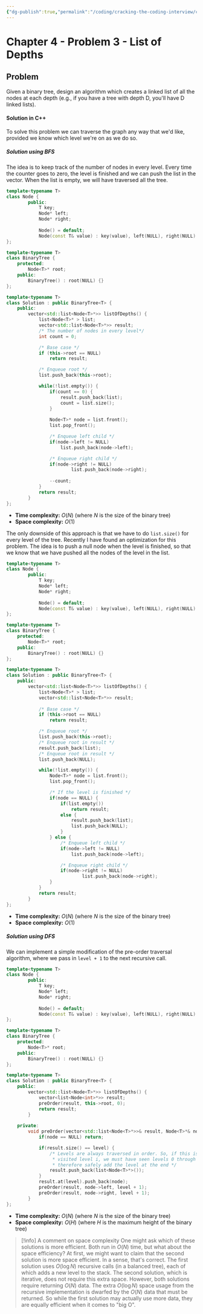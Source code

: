 ```yaml
---
{"dg-publish":true,"permalink":"/coding/cracking-the-coding-interview/chapter-4/problem-3-list-of-depths/"}
---
```


# Chapter 4 - Problem 3 - List of Depths
## Problem
Given a binary tree, design an algorithm which creates a linked list of all the nodes at each depth (e.g., if you have a tree with depth D, you'll have D linked lists).

#### Solution in C++
To solve this problem we can traverse the graph any way that we'd like, provided we know which level we're on as we do so.
##### Solution using BFS
The idea is to keep track of the number of nodes in every level. Every time the counter goes to zero, the level is finished and we can push the list in the vector. When the list is empty, we will have traversed all the tree.
```cpp
template<typename T>
class Node {
        public:
            T key;
            Node* left;
            Node* right;
            
            Node() = default;
            Node(const T& value) : key(value), left(NULL), right(NULL) {}
};

template<typename T>    
class BinaryTree {
    protected:
        Node<T>* root;
    public:
        BinaryTree() : root(NULL) {}
};

template<typename T>    
class Solution : public BinaryTree<T> {
    public:
        vector<std::list<Node<T>*>> listOfDepths() {           
            list<Node<T>* > list;
            vector<std::list<Node<T>*>> result;
            /* The number of nodes in every level*/
            int count = 0;

            /* Base case */
            if (this->root == NULL)
                return result;

            /* Enqueue root */
            list.push_back(this->root);

            while(!list.empty()) {
                if(count == 0) {
                    result.push_back(list);
                    count = list.size();
                }
        
                Node<T>* node = list.front();
                list.pop_front();

                /* Enqueue left child */
                if(node->left != NULL)
                    list.push_back(node->left);

                /* Enqueue right child */
                if(node->right != NULL)
                        list.push_back(node->right);
                
                --count;
            }
            return result;
        }
};
```
- **Time complexity:** $O(N)$ (where _N_ is the size of the binary tree)
- **Space complexity:** $O(1)$

The only downside of this approach is that we have to do `list.size()` for every level of the tree. Recently I have found an optimization for this problem. The idea is to push a null node when the level is finished, so that we know that we have pushed all the nodes of the level in the list.

```cpp
template<typename T>
class Node {
        public:
            T key;
            Node* left;
            Node* right;
            
            Node() = default;
            Node(const T& value) : key(value), left(NULL), right(NULL) {}
};

template<typename T>    
class BinaryTree {
    protected:
        Node<T>* root;
    public:
        BinaryTree() : root(NULL) {}
};

template<typename T>    
class Solution : public BinaryTree<T> {
    public:
        vector<std::list<Node<T>*>> listOfDepths() {           
            list<Node<T>* > list;
            vector<std::list<Node<T>*>> result;
            
            /* Base case */
            if (this->root == NULL)
                return result;

            /* Enqueue root */
            list.push_back(this->root);
            /* Enqueue root in result */
            result.push_back(list);
            /* Enqueue root in result */
            list.push_back(NULL);

            while(!list.empty()) {
                Node<T>* node = list.front();
                list.pop_front();

	            /* If the level is finished */
                if(node == NULL) {
                    if(list.empty())
                        return result;
                    else {
                        result.push_back(list);
                        list.push_back(NULL);
                    }
                } else {
                    /* Enqueue left child */
                    if(node->left != NULL)
                        list.push_back(node->left);

                    /* Enqueue right child */
                    if(node->right != NULL)
                            list.push_back(node->right);
                }
            }
            return result;
        }
};
```
- **Time complexity:** $O(N)$ (where _N_ is the size of the binary tree)
- **Space complexity:** $O(1)$

##### Solution using DFS
We can implement a simple modification of the pre-order traversal algorithm, where we pass in `level + 1` to the next recursive call.
```cpp
template<typename T>
class Node {
        public:
            T key;
            Node* left;
            Node* right;
            
            Node() = default;
            Node(const T& value) : key(value), left(NULL), right(NULL) {}
};

template<typename T>    
class BinaryTree {
    protected:
        Node<T>* root;
    public:
        BinaryTree() : root(NULL) {}
};

template<typename T>    
class Solution : public BinaryTree<T> {
	public:
        vector<std::list<Node<T>*>> listOfDepths() {
            vector<list<Node<int>*>> result;
            preOrder(result, this->root, 0);
            return result;
        }
        
    private:
        void preOrder(vector<std::list<Node<T>*>>& result, Node<T>*& node, unsigned int level) {
            if(node == NULL) return;

            if(result.size() == level) {
                /* Levels are always traversed in order. So, if this is the first time we've
                 * visited level i, we must have seen levels 0 through i - 1. We can
                 * therefore safely add the level at the end */
                result.push_back(list<Node<T>*>());
            } 
            result.at(level).push_back(node);
            preOrder(result, node->left, level + 1);
            preOrder(result, node->right, level + 1);
        }
};
```
- **Time complexity:** $O(N)$ (where _N_ is the size of the binary tree)
- **Space complexity:** $O(H)$ (where _H_ is the maximum height of the binary tree)

>[!info] A comment on space complexity
> One might ask which of these solutions is more efficient. Both run in $O(N)$ time, but what about the space efficiency? At first, we might want to claim that the second solution is more space efficient.
In a sense, that's correct. The first solution uses $O(\log N)$ recursive calls (in a balanced tree), each of which adds a new level to the stack. The second solution, which is iterative, does not require this extra space.
However, both solutions require returning $O(N)$ data. The extra $O(\log N)$ space usage from the recursive implementation is dwarfed by the $O(N)$ data that must be returned. So while the first solution may actually use more data, they are equally efficient when it comes to "big O".